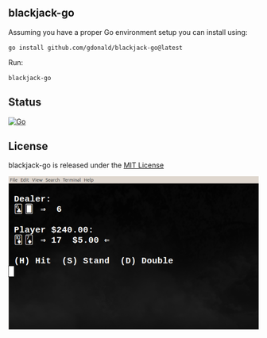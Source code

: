 ## blackjack-go

Assuming you have a proper Go environment setup you can install using:

    go install github.com/gdonald/blackjack-go@latest

Run:

	blackjack-go

## Status

[![Go](https://github.com/gdonald/blackjack-go/workflows/Go/badge.svg)](https://github.com/gdonald/blackjack-go/actions)

## License

blackjack-go is released under the [MIT License](http://www.opensource.org/licenses/MIT)

![Blackjack](https://github.com/gdonald/blackjack-go/blob/main/bj.png)

